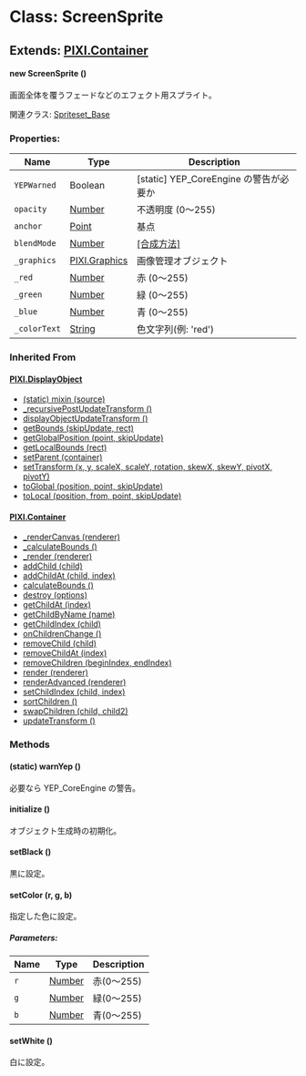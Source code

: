 # Class: ScreenSprite

## Extends: [PIXI.Container](PIXI.Container.md)

#### new ScreenSprite ()

画面全体を覆うフェードなどのエフェクト用スプライト。

関連クラス: [Spriteset_Base](Spriteset_Base.md)

### Properties:

| Name         | Type                              | Description                            |
| ------------ | --------------------------------- | -------------------------------------- |
| `YEPWarned`  | Boolean                           | [static] YEP_CoreEngine の警告が必要か |
| `opacity`    | [Number](Number.md)               | 不透明度 (0〜255)                      |
| `anchor`     | [Point](Point.md)                 | 基点                                   |
| `blendMode`  | [Number](Number.md)               | [[合成方法]](Sprite.md#合成方法)       |
| `_graphics`  | [PIXI.Graphics](PIXI.Graphics.md) | 画像管理オブジェクト                   |
| `_red`       | [Number](Number.md)               | 赤 (0〜255)                            |
| `_green`     | [Number](Number.md)               | 緑 (0〜255)                            |
| `_blue`      | [Number](Number.md)               | 青 (0〜255)                            |
| `_colorText` | [String](String.md)               | 色文字列(例: 'red')                    |

### Inherited From

#### [PIXI.DisplayObject](PIXI.DisplayObject.md)

- [(static) mixin (source)](PIXI.DisplayObject.md#static-mixin-source)
- [\_recursivePostUpdateTransform ()](PIXI.DisplayObject.md#_recursivepostupdatetransform-)
- [displayObjectUpdateTransform ()](PIXI.DisplayObject.md#displayobjectupdatetransform-)
- [getBounds (skipUpdate, rect)](PIXI.DisplayObject.md#getbounds-skipupdate-rect--pixirectangle)
- [getGlobalPosition (point, skipUpdate)](PIXI.DisplayObject.md#getglobalposition-point-skipupdate--pixipoint)
- [getLocalBounds (rect)](PIXI.DisplayObject.md#getlocalbounds-rect--pixirectangle)
- [setParent (container)](PIXI.DisplayObject.md#setparent-container--pixicontainer)
- [setTransform (x, y, scaleX, scaleY, rotation, skewX, skewY, pivotX, pivotY)](PIXI.DisplayObject.md#settransform-x-y-scalex-scaley-rotation-skewx-skewy-pivotx-pivoty--pixidisplayobject)
- [toGlobal (position, point, skipUpdate)](PIXI.DisplayObject.md#toglobal-position-point-skipupdate--pixipoint)
- [toLocal (position, from, point, skipUpdate)](PIXI.DisplayObject.md#tolocal-position-from-point-skipupdate--pixipoint)

#### [PIXI.Container](PIXI.Container.md)

- [\_renderCanvas (renderer)](PIXI.Container.md#_rendercanvas-renderer)
- [\_calculateBounds ()](PIXI.Container.md#_calculatebounds-)
- [\_render (renderer)](PIXI.Container.md#_render-renderer)
- [addChild (child) ](PIXI.Container.md#addchild-child--pixidisplayobject)
- [addChildAt (child, index)](PIXI.Container.md#addchildat-child-index--pixidisplayobject)
- [calculateBounds ()](PIXI.Container.md#calculatebounds-)
- [destroy (options)](PIXI.Container.md#destroy-options)
- [getChildAt (index)](PIXI.Container.md#getchildat-index--pixidisplayobject)
- [getChildByName (name)](PIXI.Container.md#getchildbyname-name--pixidisplayobject)
- [getChildIndex (child)](PIXI.Container.md#getchildindex-child--pixidisplayobject)
- [onChildrenChange ()](PIXI.Container.md#onchildrenchange-)
- [removeChild (child)](PIXI.Container.md#removechild-child--pixidisplayobject)
- [removeChildAt (index)](PIXI.Container.md#removechildat-index--pixidisplayobject)
- [removeChildren (beginIndex, endIndex)](PIXI.Container.md#removechildren-beginindex-endindex--arraypixidisplayobject)
- [render (renderer)](PIXI.Container.md#render-renderer)
- [renderAdvanced (renderer)](PIXI.Container.md#renderadvanced-renderer)
- [setChildIndex (child, index)](PIXI.Container.md#setchildindex-child-index)
- [sortChildren ()](PIXI.Container.md#sortchildren-)
- [swapChildren (child, child2)](PIXI.Container.md#swapchildren-child-child2)
- [updateTransform ()](PIXI.Container.md#updatetransform-)

### Methods

#### (static) warnYep ()

必要なら YEP_CoreEngine の警告。

#### initialize ()

オブジェクト生成時の初期化。

#### setBlack ()

黒に設定。

#### setColor (r, g, b)

指定した色に設定。

##### Parameters:

| Name | Type                | Description |
| ---- | ------------------- | ----------- |
| `r`  | [Number](Number.md) | 赤(0〜255)  |
| `g`  | [Number](Number.md) | 緑(0〜255)  |
| `b`  | [Number](Number.md) | 青(0〜255)  |

#### setWhite ()

白に設定。
